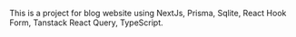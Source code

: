 This is a project for blog website using NextJs, Prisma, Sqlite, React Hook Form, Tanstack React Query, TypeScript.
